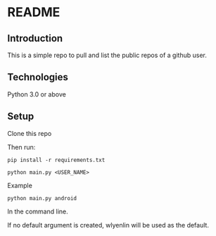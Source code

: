 # README

## Introduction

This is a simple repo to pull and list the public repos of a github user.

## Technologies

Python 3.0 or above

## Setup

Clone this repo

Then run:

```commandline
pip install -r requirements.txt
```

```commandline
python main.py <USER_NAME>
```
Example
```commandline
python main.py android
```
In the command line.

If no default argument is created, wlyenlin will be used as the default.
